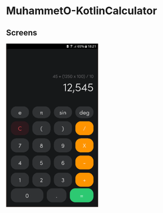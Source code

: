 # MuhammetO-KotlinCalculator
##  Screens

<img width="250px" src="https://raw.githubusercontent.com/VBT-Intership/MuhammetO-KotlinCalculator/master/readme_assets/app.png">

